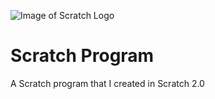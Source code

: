 ![Image of Scratch Logo](https://pbs.twimg.com/profile_images/57362682/cat.jpg)


Scratch Program
=========

A Scratch program that I created in Scratch 2.0